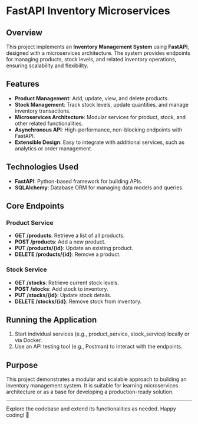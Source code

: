 # FastAPI Inventory Microservices

## Overview
This project implements an **Inventory Management System** using **FastAPI**, designed with a microservices architecture. The system provides endpoints for managing products, stock levels, and related inventory operations, ensuring scalability and flexibility.

## Features
- **Product Management**: Add, update, view, and delete products.
- **Stock Management**: Track stock levels, update quantities, and manage inventory transactions.
- **Microservices Architecture**: Modular services for product, stock, and other related functionalities.
- **Asynchronous API**: High-performance, non-blocking endpoints with FastAPI.
- **Extensible Design**: Easy to integrate with additional services, such as analytics or order management.

## Technologies Used
- **FastAPI**: Python-based framework for building APIs.
- **SQLAlchemy**: Database ORM for managing data models and queries.


## Core Endpoints
### Product Service
- **GET /products**: Retrieve a list of all products.
- **POST /products**: Add a new product.
- **PUT /products/{id}**: Update an existing product.
- **DELETE /products/{id}**: Remove a product.

### Stock Service
- **GET /stocks**: Retrieve current stock levels.
- **POST /stocks**: Add stock to inventory.
- **PUT /stocks/{id}**: Update stock details.
- **DELETE /stocks/{id}**: Remove stock from inventory.

## Running the Application
1. Start individual services (e.g., product_service, stock_service) locally or via Docker.
2. Use an API testing tool (e.g., Postman) to interact with the endpoints.

## Purpose
This project demonstrates a modular and scalable approach to building an inventory management system. It is suitable for learning microservices architecture or as a base for developing a production-ready solution.

---

Explore the codebase and extend its functionalities as needed. Happy coding! 🚀

